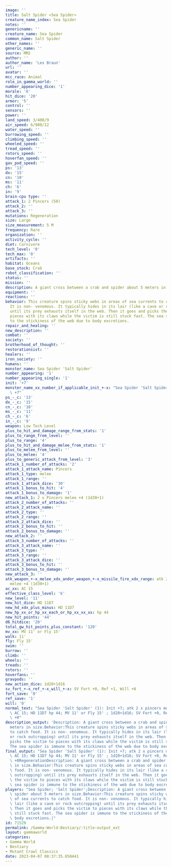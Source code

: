```yaml
---
image: ''
title: Salt Spider «Sea Spider»
creature_name_index: Sea Spider
notes: ''
genericname: ''
creature_name: Sea Spider
common_name: Salt Spider
other_names: ''
generic_name: ''
source: MM2
author: ''
author_name: 'Les Braun'
url: ''
avatar: ''
mcc_race: Animal
role_in_gamma_world: ''
number_appearing_dice: '1'
morale: '6'
hit_dice: '20'
armor: '5'
control: ''
sensors: ''
power: ''
land_speed: 3/400/9
air_speed: 6/900/12
water_speed: ''
burrowing_speed: ''
climbing_speed: ''
wheeled_speed: ''
tread_speed: ''
rotors_speed: ''
hoverfan_speed: ''
gav_pod_speed: ''
ps: '13'
dx: '15'
cn: '10'
ms: '11'
ch: '6'
in: '9'
brain-cpu type: ''
attack_1: 2 Pincers (50)
attack_2: ''
attack_3: ''
mutations: Regeneration
size: Large
size_measurement: 5 M
frequency: Rare
organization: ''
activity_cycle: ''
diet: Carnivore
tech_level: '0'
tech_max: '0'
artifacts: ''
habitat: Oceans
base_stock: Crab
robot_classification: ''
status: ''
mission: ''
description: A giant cross between a crab and spider about 5 meters in size.
equipment: ''
reactions: ''
behavior: This creature spins sticky webs in areas of sea currents to catch food.
  It is non- venomous. It typically hides in its lair (like a cave or rock outcropping)
  until its prey exhausts itself in the web. Then it goes and picks the victim to
  pieces with its claws while the victim is still stuck fast. The sea spider is immune
  to the stickiness of the web due to body excretions.
repair_and_healing: ''
new_description: ''
combat: ''
society: ''
brotherhood_of_thought: ''
restorationsist: ''
healers: ''
iron_society: ''
humans: ''
monster_name: Sea Spider 'Salt Spider'
number_appearing: '1'
number_appearing_single: '1'
init: '+7'
monster_name_xx_number_if_applicable_init_+-x: "Sea Spider 'Salt Spider' (1): Init\
  \ +7"
ps_-_c: '13'
dx_-_c: '15'
cn_-_c: '10'
ms_-_c: '11'
ch_-_c: '6'
in_-_c: '9'
weapon: Low Tech Level
plus_to_hit_and_damage_range_from_stats: '1'
plus_to_range_from_level: ''
plus_to_range: '4'
plus_to_hit_and_damage_melee_from_stats: '1'
plus_to_melee_from_level: ''
plus_to_melee: '4'
plus_to_generic_attack_from_level: '3'
attack_1_number_of_attacks: '2'
attack_1_attack_name: Pincers
attack_1_type: melee
attack_1_range: ''
attack_1_attack_dice: '30'
attack_1_bonus_to_hit: '4'
attack_1_bonus_to_damage: '1'
new_attack_1: 2 x Pincers melee +4 (1d30+1)
attack_2_number_of_attacks: ''
attack_2_attack_name: ''
attack_2_type: ''
attack_2_range: ''
attack_2_attack_dice: ''
attack_2_bonus_to_hit: ''
attack_2_bonus_to_damage: ''
new_attack_2: ''
attack_3_number_of_attacks: ''
attack_3_attack_name: ''
attack_3_type: ''
attack_3_range: ''
attack_3_attack_dice: ''
attack_3_bonus_to_hit: ''
attack_3_bonus_to_damage: ''
new_attack_3: ''
atk_weapon_+-x_melee_xdx_andor_weapon_+-x_missile_fire_xdx_range: atk 2 x pincers
  melee +4 (1d30+1)
ac_xx: AC 15
effective_class_level: '6'
new_level: '11'
new_hit_dice: HD 11D7
new_hd_xdx_plus_minus: HD 11D7
new_hp_xx_or_hp_xx_each_or_hp_xx_xx_xx: hp 44
new_hit_points: '44'
d6_hitdice: '20'
total_gw_hit_points_plus_constant: '120'
mv_xx: MV 11' or Fly 15'
walk: 11'
fly: Fly 15'
swim: ''
burrow: ''
climb: ''
wheels: ''
treads: ''
rotors: ''
hoverfans: ''
gravpods: ''
new_action_dice: 1d20+1d16
sv_fort_+-x_ref_+-x_will_+-x: SV Fort +0, Ref +1, Will +0
fort_save: '0'
ref_save: '1'
will: '0'
normal_text: "Sea Spider 'Salt Spider' (1): Init +7; atk 2 x pincers melee +4 (1d30+1);\
  \ AC 15; HD 11D7 hp 44; MV 11' or Fly 15' ; 1d20+1d16; SV Fort +0, Ref +1, Will\
  \ +0"
description_output: 'Description: A giant cross between a crab and spider about 5
  meters in size.Behavior:This creature spins sticky webs in areas of sea currents
  to catch food. It is non- venomous. It typically hides in its lair (like a cave
  or rock outcropping) until its prey exhausts itself in the web. Then it goes and
  picks the victim to pieces with its claws while the victim is still stuck fast.
  The sea spider is immune to the stickiness of the web due to body excretions.'
final_output: "Sea Spider 'Salt Spider' (1): Init +7; atk 2 x pincers melee +4 (1d30+1);\
  \ AC 15; HD 11D7 hp 44; MV 11' or Fly 15' ; 1d20+1d16; SV Fort +0, Ref +1, Will\
  \ +0RegenerationDescription: A giant cross between a crab and spider about 5 meters\
  \ in size.Behavior:This creature spins sticky webs in areas of sea currents to catch\
  \ food. It is non- venomous. It typically hides in its lair (like a cave or rock\
  \ outcropping) until its prey exhausts itself in the web. Then it goes and picks\
  \ the victim to pieces with its claws while the victim is still stuck fast. The\
  \ sea spider is immune to the stickiness of the web due to body excretions."
players: "Sea Spider; 'Salt Spider';Description: A giant cross between a crab and\
  \ spider about 5 meters in size.Behavior:This creature spins sticky webs in areas\
  \ of sea currents to catch food. It is non- venomous. It typically hides in its\
  \ lair (like a cave or rock outcropping) until its prey exhausts itself in the web.\
  \ Then it goes and picks the victim to pieces with its claws while the victim is\
  \ still stuck fast. The sea spider is immune to the stickiness of the web due to\
  \ body excretions.|"
id: 71529
permalink: /Gamma-World-Bestiary/:title:output_ext
layout: gammaworld
categories:
- Gamma World
- Bestiary
- Mutant Crawl Classics
date: 2023-04-07 08:37:35.650441
---
```

